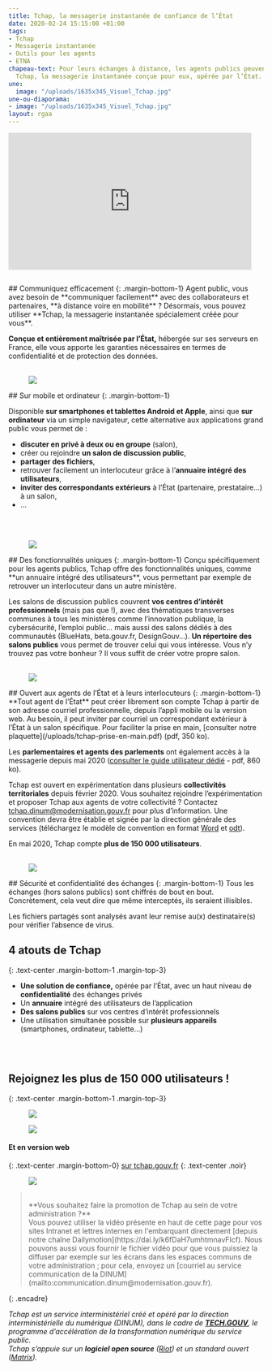 ```yaml
---
title: Tchap, la messagerie instantanée de confiance de l’État
date: 2020-02-24 15:15:00 +01:00
tags:
- Tchap
- Messagerie instantanée
- Outils pour les agents
- ETNA
chapeau-text: Pour leurs échanges à distance, les agents publics peuvent compter sur
  Tchap, la messagerie instantanée conçue pour eux, opérée par l’État.
une:
  image: "/uploads/1635x345_Visuel_Tchap.jpg"
une-ou-diaporama:
- image: "/uploads/1635x345_Visuel_Tchap.jpg"
layout: rgaa
---
```


<iframe frameborder="0" width="480" height="270" class='text-center' src="https://www.dailymotion.com/embed/video/x7qn13j" allowfullscreen allow="autoplay"></iframe>

<br>

<figure class='image-left' style='width: 6%;'><img src="/uploads/chat.png" alt=""></figure>## Communiquez efficacement
{: .margin-bottom-1}
Agent public, vous avez besoin de **communiquer facilement** avec des collaborateurs et partenaires, **à distance voire en mobilité** ? Désormais, vous pouvez utiliser **Tchap, la messagerie instantanée spécialement créée pour vous**.

**Conçue et entièrement maîtrisée par l’État,** hébergée sur ses serveurs en France, elle vous apporte les garanties nécessaires en termes de confidentialité et de protection des données.
<br>
<br>

<figure class='image-left' style='width: 7%;'>
<img src="/uploads/ipad.png"/>
</figure>## Sur mobile et ordinateur
{: .margin-bottom-1}

Disponible **sur smartphones et tablettes Android et Apple**, ainsi que **sur ordinateur** via un simple navigateur, cette alternative aux applications grand public vous permet de :
* **discuter en privé à deux ou en groupe** (salon),
* créer ou rejoindre **un salon de discussion public**,
* **partager des fichiers**,
* retrouver facilement un interlocuteur grâce à l’**annuaire intégré des utilisateurs**,
* **inviter des correspondants extérieurs** à l’État (partenaire, prestataire…) à un salon,
* …
<br>
<br>

<figure class='image-left' style='width: 6%;'>
<img src="/uploads/picto-intervention.png"/>
</figure>## Des fonctionnalités uniques
{: .margin-bottom-1}
Conçu spécifiquement pour les agents publics, Tchap offre des fonctionnalités uniques, comme **un annuaire intégré des utilisateurs**, vous permettant par exemple de retrouver un interlocuteur dans un autre ministère.

Les salons de discussion publics couvrent **vos centres d’intérêt professionnels** (mais pas que !), avec des thématiques transverses communes à tous les ministères comme l’innovation publique, la cybersécurité, l’emploi public… mais aussi des salons dédiés à des communautés (BlueHats, beta.gouv.fr, DesignGouv…). **Un répertoire des salons publics** vous permet de trouver celui qui vous intéresse. Vous n’y trouvez pas votre bonheur ? Il vous suffit de créer votre propre salon.
<br>
<br>

<figure class='image-left' style='width: 6%;'>
<img src="/uploads/group-bleu.png"/>
</figure>## Ouvert aux agents de l’État et à leurs interlocuteurs
{: .margin-bottom-1}
**Tout agent de l’État** peut créer librement son compte Tchap à partir de son adresse courriel professionnelle, depuis l’appli mobile ou la version web. Au besoin, il peut inviter par courriel un correspondant extérieur à l’État à un salon spécifique. Pour faciliter la prise en main, [consulter notre plaquette](/uploads/tchap-prise-en-main.pdf) (pdf, 350 ko).

Les **parlementaires et agents des parlements** ont également accès à la messagerie depuis mai 2020 ([consulter le guide utilisateur dédié](/uploads/tchap-prise-en-main_parlementaires.pdf) - pdf, 860 ko).

Tchap est ouvert en expérimentation dans plusieurs **collectivités territoriales** depuis février 2020. Vous souhaitez rejoindre l’expérimentation et proposer Tchap aux agents de votre collectivité ? Contactez [tchap.dinum@modernisation.gouv.fr](mailto:tchap.dinum@modernisation.gouv.fr) pour plus d’information. Une convention devra être établie et signée par la direction générale des services (téléchargez le modèle de convention en format [Word](/uploads/CONVENTION-DE-SERVICE-TCHAP.DOCX) et [odt](/uploads/CONVENTION-DE-SERVICE-TCHAP.odt)).

En mai 2020, Tchap compte **plus de 150 000 utilisateurs**.
<br>
<br>

<figure class='image-left' style='width: 6%;'>
<img src="/uploads/shield-bleu.png"/>
</figure>## Sécurité et confidentialité des échanges
{: .margin-bottom-1}
Tous les échanges (hors salons publics) sont chiffrés de bout en bout. Concrètement, cela veut dire que même interceptés, ils seraient illisibles.

Les fichiers partagés sont analysés avant leur remise au(x) destinataire(s) pour vérifier l’absence de virus.
<br>

## 4 atouts de Tchap
{: .text-center .margin-bottom-1 .margin-top-3}
* **Une solution de confiance,** opérée par l’État, avec un haut niveau de **confidentialité** des échanges privés
* Un **annuaire** intégré des utilisateurs de l’application
* **Des salons publics** sur vos centres d’intérêt professionnels
* Une utilisation simultanée possible sur **plusieurs appareils** (smartphones, ordinateur, tablette…)
<br>
<br>

## Rejoignez les plus de 150 000 utilisateurs !
{: .text-center .margin-bottom-1 .margin-top-3}

<a href="https://play.google.com/store/apps/details?id=fr.gouv.tchap.a" alt="Télécharger l'application sur Google play"><figure class='image-center' style='width: 30%;'><img src="/uploads/googleplay.png"></figure></a>
<a href="https://apps.apple.com/fr/app/tchap/id1446253779" alt="Télécharger l'application sur l'Appstore"><figure class='image-center' style='width: 30%;'><img src="/uploads/appstore.png"></figure></a>

#### Et en version web
{: .text-center .margin-bottom-0}
[sur tchap.gouv.fr](https://tchap.gouv.fr/)
{: .text-center .noir}
<a href="https://tchap.gouv.fr/" alt="Tchap version web"><figure class='image-center' style='width: 10%;'><img src="/uploads/monitor.png"></figure></a>

> <br>
> **Vous souhaitez faire la promotion de Tchap au sein de votre administration ?**
> <br>
> Vous pouvez utiliser la vidéo présente en haut de cette page pour vos sites Intranet et lettres internes en l'embarquant directement [depuis notre chaîne Dailymotion](https://dai.ly/k6fDaH7umhtmnavFIcf). Nous pouvons aussi vous fournir le fichier vidéo pour que vous puissiez la diffuser par exemple sur les écrans dans les espaces communs de votre administration ; pour cela, envoyez un [courriel au service communication de la DINUM](mailto:communication.dinum@modernisation.gouv.fr).
{: .encadre}

*Tchap est un service interministériel créé et opéré par la direction interministérielle du numérique (DINUM), dans le cadre de **[TECH.GOUV](https://www.numerique.gouv.fr/publication/tech-gouv-strategie-et-feuille-de-route-2019-2021/)**, le programme d’accélération de la transformation numérique du service public.* <br>
*Tchap s’appuie sur un **logiciel open source** ([Riot](https://about.riot.im/)) et un standard ouvert ([Matrix](https://matrix.org/)).*